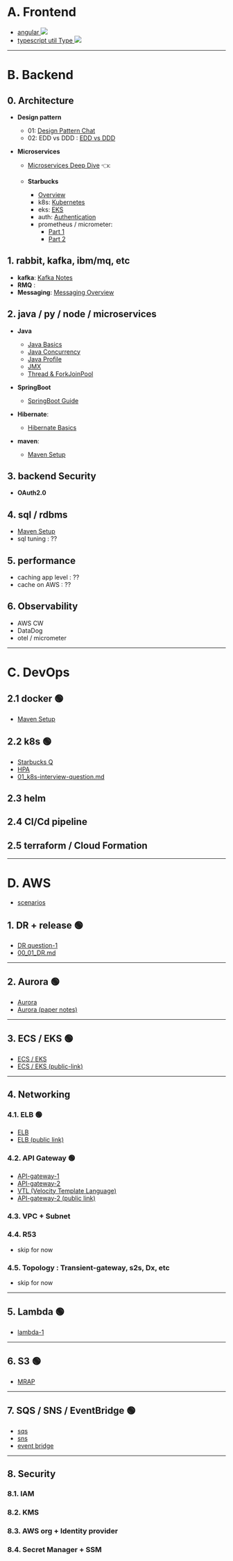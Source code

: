 # A. Frontend
- <a href="https://chat.deepseek.com/a/chat/s/cde1169c-f909-4927-a7c7-d3a3b38d5423" target="_blank"> angular <img src="https://img.shields.io/badge/View-ChatGPT_Conversation-blue?logo=openai&logoColor=white" /></a>
- <a href="https://chat.deepseek.com/a/chat/s/3c19b702-9118-49ed-9599-35975a1fbef5" target="_blank"> typescript util Type <img src="https://img.shields.io/badge/View-ChatGPT_Conversation-blue?logo=openai&logoColor=white" /></a>

---
# B. Backend

## 0. Architecture
- **Design pattern**
    - 01: <a href="https://chat.deepseek.com/a/chat/s/81394dc5-20ff-45bb-8fc3-001520d7ef4f" target="_blank">Design Pattern Chat </a>
    - 02: EDD vs DDD : <a href="https://chat.deepseek.com/a/chat/s/065201f8-58cd-4064-ada2-c61075720515" target="_blank">EDD vs DDD</a>

- **Microservices**
    - <a href="https://chat.deepseek.com/a/chat/s/fd1a0ce0-8d75-4dfd-8db1-92a37a59257f" target="_blank">Microservices Deep Dive</a> :point_left::

    - **Starbucks**
        - <a href="https://chat.deepseek.com/a/chat/s/6e7456d4-cc1b-42be-ae19-c3ede730936f" target="_blank">Overview</a>
        - k8s: <a href="https://chat.deepseek.com/a/chat/s/7ad6e329-5ae5-4ae7-9d7c-e7fa955f4966" target="_blank">Kubernetes</a>
        - eks: <a href="https://chat.deepseek.com/a/chat/s/da139fc5-e06f-42e3-8419-a2c17a94a9cf" target="_blank">EKS</a>
        - auth: <a href="https://chat.deepseek.com/a/chat/s/1125c5bb-48e4-4aff-9e3e-4720011cfd45" target="_blank">Authentication</a>
        - prometheus / micrometer:
            - <a href="https://chat.deepseek.com/a/chat/s/5effe43a-7c05-433f-8df6-3326b6e311c6" target="_blank">Part 1</a>
            - <a href="https://chat.deepseek.com/a/chat/s/10950dfa-a361-4bb0-86d1-9e87b5de9db1" target="_blank">Part 2</a>

## 1. rabbit, kafka, ibm/mq, etc
- **kafka**: <a href="https://chat.deepseek.com/a/chat/s/135c1db5-d5c3-4cf3-8172-20d28b51e77d" target="_blank">Kafka Notes</a>
- **RMQ** :
- **Messaging**: <a href="https://chat.deepseek.com/a/chat/s/38ed83fb-e2ec-4f03-94f6-c4d5daea78d3" target="_blank">Messaging Overview</a>

## 2. java / py / node / microservices
- **Java**
    - <a href="https://chat.deepseek.com/a/chat/s/6346a9cc-7a8c-4aba-8de9-377c7723b468" target="_blank">Java Basics</a>
    - <a href="https://chat.deepseek.com/a/chat/s/ab56d698-a626-4c31-be40-1f19d55c2f25" target="_blank">Java Concurrency</a>
    - <a href="https://chat.deepseek.com/a/chat/s/22cbb9f6-690d-4231-b24e-1a98cb5d0a9c" target="_blank">Java Profile</a>
    - <a href="https://chat.deepseek.com/a/chat/s/54037123-7914-4b22-bc0e-04901c4c7c27" target="_blank">JMX</a>
    - <a href="https://chat.deepseek.com/a/chat/s/72fb223a-30f7-4d66-aab9-a6062959d6b9" target="_blank">Thread & ForkJoinPool</a>

- **SpringBoot**
    - <a href="https://chat.deepseek.com/a/chat/s/a959550c-7855-4b5b-b576-c759b780558d" target="_blank">SpringBoot Guide</a>

- **Hibernate**:
    - <a href="https://chat.deepseek.com/a/chat/s/8e1072c2-9522-4d97-8c6b-d6cdc8ef7c97" target="_blank">Hibernate Basics</a>

- **maven**:
    - <a href="https://chat.deepseek.com/a/chat/s/1d48393c-791e-4d20-9c28-c934ff151b15" target="_blank">Maven Setup</a>


## 3. backend Security
- **OAuth2.0**

## 4. sql / rdbms
- <a href="https://chatgpt.com/c/684f8fe5-c36c-800d-b8cd-f9e0b32887ce" target="_blank">Maven Setup</a>
- sql tuning : ??

## 5. performance
- caching app level : ??
- cache on AWS : ??

## 6. Observability
- AWS CW 
- DataDog
- otel / micrometer

---
# C. DevOps
## 2.1 docker  :green_circle:
- <a href="https://chat.deepseek.com/a/chat/s/91b5b6a2-4aa1-43bf-b594-21bab0c9549c " target="_blank">Maven Setup</a> 
## 2.2 k8s :green_circle:
- <a href="https://chat.deepseek.com/a/chat/s/da139fc5-e06f-42e3-8419-a2c17a94a9cf " target="_blank">Starbucks Q</a>
- <a href="https://chat.deepseek.com/a/chat/s/00db1638-b5bc-4a70-a585-4a487e210a63 " target="_blank">HPA</a>
- <a href="../../03_Kubernetes/01_k8s-interview-question.md" target="_blank">01_k8s-interview-question.md</a>

## 2.3 helm

## 2.4 CI/Cd pipeline

## 2.5 terraform / Cloud Formation

---
# D. AWS

- <a href="https://chatgpt.com/c/68511f33-9680-800d-afe7-d7512848aeed" target="_blank">scenarios</a>

## 1. DR + release :green_circle:
- <a href="https://chat.deepseek.com/a/chat/s/6ae96d81-254a-4034-876a-5c367b97e66f" target="_blank">DR question-1</a>
- <a href="../10_Architecture/00_01_DR.md" target="_blank">00_01_DR.md</a>

---
## 2. Aurora :green_circle:
- <a href="https://chatgpt.com/c/684cc581-6c3c-800d-9a2f-dbfbe1e8a353" target="_blank">Aurora</a>
- <a href="https://chatgpt.com/c/684d3c4c-82d8-800d-92c3-4ca50e71d841" target="_blank">Aurora (paper notes)</a>

---
## 3. ECS / EKS :green_circle:
- <a href="https://chatgpt.com/c/684b7e2d-0224-800d-a691-d2d1be4a7233" target="_blank">ECS / EKS</a>
- <a href="https://chatgpt.com/share/684dcfe0-a214-800d-9d65-c5e79af9cc75" target="_blank">ECS / EKS (public-link)</a>

---
## 4. Networking

### 4.1. ELB :green_circle:
- <a href="https://chatgpt.com/c/684f8847-c760-800d-903c-d86c1ebdd8f6" target="_blank">ELB</a>
- <a href="https://chatgpt.com/share/684f88fe-12d0-800d-aa10-3669a29b5301" target="_blank">ELB (public link)</a>

### 4.2. API Gateway :green_circle:
- <a href="https://chatgpt.com/c/684f8889-3744-800d-9b8c-97f019931060" target="_blank">API-gateway-1</a>
- <a href="https://chatgpt.com/c/68508a49-ff44-800d-93db-08808f55ccd7" target="_blank">API-gateway-2</a>
- <a href="https://chatgpt.com/c/68506cfe-9d68-800d-b0a6-a2471d33e514" target="_blank">VTL (Velocity Template Language)</a>
- <a href="https://chatgpt.com/share/684f8917-1a9c-800d-8dc9-d3ecd05a0d39" target="_blank">API-gateway-2 (public link)</a>

### 4.3. VPC + Subnet 

### 4.4. R53 
- skip for now
### 4.5. Topology : Transient-gateway, s2s, Dx, etc
- skip for now

---
## 5. Lambda :green_circle:
- <a href="https://chatgpt.com/c/684e2c1f-e040-800d-b0a6-48e345a7b9f1" target="_blank">lambda-1</a>

---
## 6. S3 :green_circle:
- <a href="https://chatgpt.com/c/684e115a-1404-800d-8610-cc6600417f02" target="_blank">MRAP</a>

---
## 7. SQS / SNS / EventBridge :green_circle:
- <a href="https://chatgpt.com/c/684e7573-afb0-800d-ae9d-6fd4b32cffc8" target="_blank">sqs</a>
- <a href="https://chatgpt.com/c/684e7596-67a8-800d-b010-495371801137" target="_blank">sns</a>
- <a href="https://chatgpt.com/c/684e75a3-5c84-800d-8b7a-2be49b76fc83" target="_blank">event bridge</a>

---
## 8. Security

### 8.1. IAM

### 8.2. KMS

### 8.3. AWS org + Identity provider

### 8.4. Secret Manager + SSM

